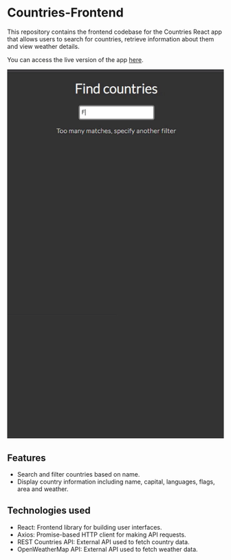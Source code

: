 # Countries-Frontend

This repository contains the frontend codebase for the Countries React app that allows users to search for countries, retrieve information about them and view weather details. 

You can access the live version of the app [here](https://countries-backend-wjef.onrender.com/).

![App](ezgif.com-video-to-gif.gif)

## Features

- Search and filter countries based on name.
- Display country information including name, capital, languages, flags, area and weather.

## Technologies used

- React: Frontend library for building user interfaces.
- Axios: Promise-based HTTP client for making API requests.
- REST Countries API: External API used to fetch country data.
- OpenWeatherMap API: External API used to fetch weather data.
